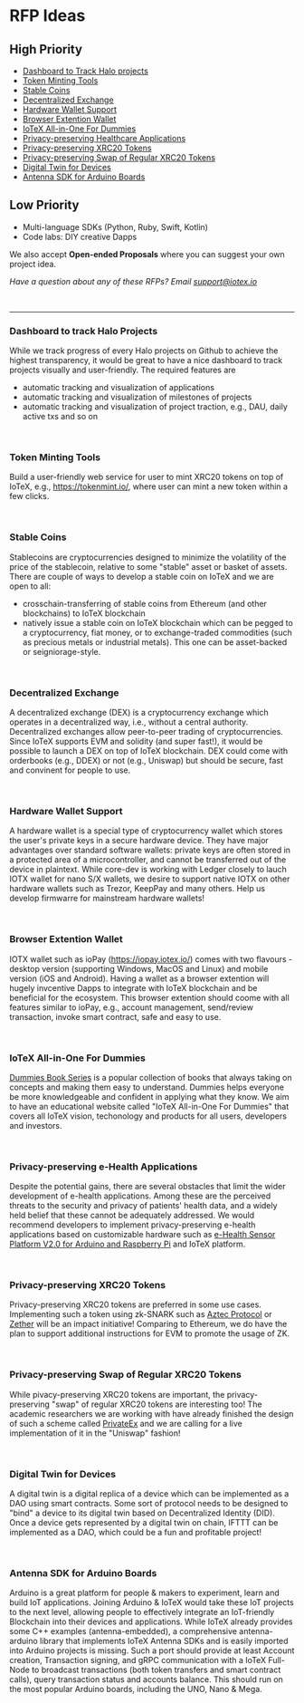 # RFP Ideas

## High Priority
- [Dashboard to Track Halo projects](#dashboard-to-track-halo-projects)
- [Token Minting Tools](#token-minting-tools)
- [Stable Coins](#stalbe-coins)
- [Decentralized Exchange](#decentralized-exchange)
- [Hardware Wallet Support](#hardware-wallet-support)
- [Browser Extention Wallet](#browser-extention-wallet)
- [IoTeX All-in-One For Dummies](#iotex-all-in-one-for-dummies)
- [Privacy-preserving Healthcare Applications](#privacy-preserving-e-health-applications)
- [Privacy-preserving XRC20 Tokens](#privacy-preserving-xrc20-tokens)
- [Privacy-preserving Swap of Regular XRC20 Tokens](#privacy-preserving-swap-of-regular-xrc20-tokens)
- [Digital Twin for Devices](#digital-twin-for-devices)
- [Antenna SDK for Arduino Boards](#antenna-sdk-for-arduino-boards)


## Low Priority
- Multi-language SDKs (Python, Ruby, Swift, Kotlin)
- Code labs: DIY creative Dapps

We also accept **Open-ended Proposals** where you can suggest your own project idea.

*Have a question about any of these RFPs? Email support@iotex.io*

&nbsp;

------

### Dashboard to track Halo Projects

While we track progress of every Halo projects on Github to achieve the highest transparency, it would be great to have a nice dashboard to track projects visually and user-friendly. The required features are
- automatic tracking and visualization of applications
- automatic tracking and visualization of milestones of projects
- automatic tracking and visualization of project traction, e.g., DAU, daily active txs and so on


&nbsp;

### Token Minting Tools ###
Build a user-friendly web service for user to mint XRC20 tokens on top of IoTeX, e.g., https://tokenmint.io/, where user can mint a new token within a few clicks.

&nbsp;

### Stable Coins ###
Stablecoins are cryptocurrencies designed to minimize the volatility of the price of the stablecoin, relative to some "stable" asset or basket of assets. There are couple of ways to develop a stable coin on IoTeX and we are open to all:
- crosschain-transferring of stable coins from Ethereum (and other blockchains) to IoTeX blockchain
- natively issue a stable coin on IoTeX blockchain which can be pegged to a cryptocurrency, fiat money, or to exchange-traded commodities (such as precious metals or industrial metals). This one can be asset-backed or seigniorage-style.

&nbsp;

### Decentralized Exchange ###
A decentralized exchange (DEX) is a cryptocurrency exchange which operates in a decentralized way, i.e., without a central authority. Decentralized exchanges allow peer-to-peer trading of cryptocurrencies. Since IoTeX supports EVM and solidity (and super fast!), it would be possible to launch a DEX on top of IoTeX blockchain. DEX could come with orderbooks (e.g., DDEX) or not (e.g., Uniswap) but should be secure, fast and convinent for people to use.

&nbsp;

### Hardware Wallet Support ###
A hardware wallet is a special type of cryptocurrency wallet which stores the user's private keys in a secure hardware device. They have major advantages over standard software wallets: private keys are often stored in a protected area of a microcontroller, and cannot be transferred out of the device in plaintext. While core-dev is working with Ledger closely to lauch IOTX wallet for nano S/X wallets, we desire to support native IOTX on other hardware wallets such as Trezor, KeepPay and many others. Help us develop firmwarre for mainstream hardware wallets!

&nbsp;

### Browser Extention Wallet ###
IOTX wallet such as ioPay (https://iopay.iotex.io/) comes with two flavours - desktop version (supporting Windows, MacOS and Linux) and mobile version (iOS and Android). Having a wallet as a browser extention will hugely invcentive Dapps to integrate with IoTeX blockchain and be beneficial for the ecosystem. This browser extention should coome with all features similar to ioPay, e.g., account management, send/review transaction, invoke smart contract, safe and easy to use.

&nbsp;

### IoTeX All-in-One For Dummies ###
[Dummies Book Series](https://www.dummies.com) is a popular collection of books that always taking on concepts and making them easy to understand. Dummies helps everyone be more knowledgeable and confident in applying what they know. We aim to have an educational website called "IoTeX All-in-One For Dummies" that covers all IoTeX vision, techonology and products for all users, developers and investors.

&nbsp;

### Privacy-preserving e-Health Applications ###
Despite the potential gains, there are several obstacles that limit the wider development of e-health applications. Among these are the perceived threats to the security and privacy of patients' health data, and a widely held belief that these cannot be adequately addressed. We would recommend developers to implement privacy-preserving e-health applications based on customizable hardware such as [e-Health Sensor Platform V2.0 for Arduino and Raspberry Pi](https://www.cooking-hacks.com/documentation/tutorials/ehealth-biometric-sensor-platform-arduino-raspberry-pi-medical.html) and IoTeX platform.

&nbsp;

### Privacy-preserving XRC20 Tokens ###
Privacy-preserving XRC20 tokens are preferred in some use cases. Implementing such a token using zk-SNARK such as [Aztec Protocol](https://www.aztecprotocol.com/) or [Zether](https://crypto.stanford.edu/~buenz/papers/zether.pdf) will be an impact initiative! Comparing to Ethereum, we do have the plan to support additional instructions for EVM to promote the usage of ZK.

&nbsp;

### Privacy-preserving Swap of Regular XRC20 Tokens ###
While pivacy-preserving XRC20 tokens are important, the privacy-preserving "swap" of regular XRC20 tokens are interesting too! The academic researchers we are working with have already finished the design of such a scheme called [PrivateEx](https://www.researchgate.net/publication/340270180_PrivateEx_privacy_preserving_exchange_of_crypto-assets_on_blockchain) and we are calling for a live implementation of it in the "Uniswap" fashion!

&nbsp;

### Digital Twin for Devices ###
A digital twin is a digital replica of a device which can be implemented as a DAO using smart contracts. Some sort of protocol needs to be designed to "bind" a device to its digital twin based on Decentralized Identity (DID). Once a device gets represented by a digital twin on chain, IFTTT can be implemented as a DAO, which could be a fun and profitable project! 

&nbsp;

### Antenna SDK for Arduino Boards ###
Arduino is a great platform for people & makers to experiment, learn and build IoT applications. Joining Arduino & IoTeX would take these IoT projects to the next level, allowing people to effectively integrate an IoT-friendly Blockchain into their devices and applications. While IoTeX already provides some C++ examples (antenna-embedded), a comprehensive antenna-arduino library that implements IoTeX Antenna SDKs and is easily imported into Arduino projects is missing. Such a port should provide at least Account creation, Transaction signing, and gRPC communication with a IoTeX Full-Node to broadcast transactions (both token transfers and smart contract calls), query transaction status and accounts balance. This should run on the most popular Arduino boards, including the UNO, Nano & Mega.      

&nbsp;

